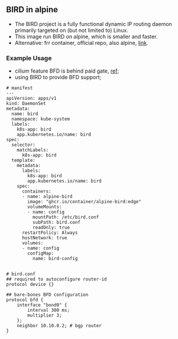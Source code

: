 ## BIRD in alpine

- The BIRD project is a fully functional dynamic IP routing daemon primarily targeted on (but not limited to) Linux.
- This image run BIRD on alpine, which is smaller and faster.
- Alternative: frr container, official repo, also alpine, [link](https://quay.io/repository/frrouting/frr?tab=tags).

### Example Usage

- cilium feature BFD is behind paid gate, [ref](https://github.com/cilium/cilium/issues/22394);
- using BIRD to provide BFD support;

```shell
# manifest
---
apiVersion: apps/v1
kind: DaemonSet
metadata:
  name: bird
  namespace: kube-system
  labels:
    k8s-app: bird
    app.kubernetes.io/name: bird
spec:
  selector:
    matchLabels:
      k8s-app: bird
  template:
    metadata:
      labels:
        k8s-app: bird
        app.kubernetes.io/name: bird
    spec:
      containers:
      - name: alpine-bird
        image: "ghcr.io/container/alpine-bird:edge"
        volumeMounts:
        - name: config
          mountPath: /etc/bird.conf
          subPath: bird.conf
          readOnly: true
      restartPolicy: Always
      hostNetwork: true
      volumes:
      - name: config
        configMap:
          name: bird-config
        

# bird.conf
## required to autoconfigure router-id
protocol device {}

## bare-bones BFD configuration
protocol bfd {
    interface "bond0" {
        interval 300 ms;
        multiplier 3;
    };
    neighbor 10.10.0.2; # bgp router
}
```
